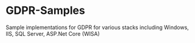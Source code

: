 # GDPR-Samples
Sample implementations for GDPR for various stacks including Windows, IIS, SQL Server, ASP.Net Core (WISA)
